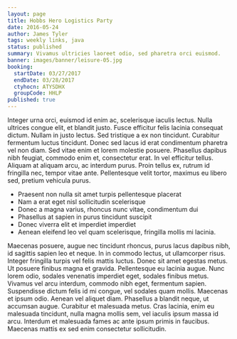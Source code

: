 ```yaml
---
layout: page
title: Hobbs Hero Logistics Party
date: 2016-05-24
author: James Tyler
tags: weekly links, java
status: published
summary: Vivamus ultricies laoreet odio, sed pharetra orci euismod.
banner: images/banner/leisure-05.jpg
booking:
  startDate: 03/27/2017
  endDate: 03/28/2017
  ctyhocn: ATYSDHX
  groupCode: HHLP
published: true
---
```

Integer urna orci, euismod id enim ac, scelerisque iaculis lectus. Nulla ultrices congue elit, et blandit justo. Fusce efficitur felis lacinia consequat dictum. Nullam in justo lectus. Sed tristique a ex non tincidunt. Curabitur fermentum luctus tincidunt. Donec sed lacus id erat condimentum pharetra vel non diam. Sed vitae enim et lorem molestie posuere. Phasellus dapibus nibh feugiat, commodo enim et, consectetur erat. In vel efficitur tellus. Aliquam at aliquam arcu, ac interdum purus. Proin tellus ex, rutrum id fringilla nec, tempor vitae ante. Pellentesque velit tortor, maximus eu libero sed, pretium vehicula purus.

* Praesent non nulla sit amet turpis pellentesque placerat
* Nam a erat eget nisl sollicitudin scelerisque
* Donec a magna varius, rhoncus nunc vitae, condimentum dui
* Phasellus at sapien in purus tincidunt suscipit
* Donec viverra elit et imperdiet imperdiet
* Aenean eleifend leo vel quam scelerisque, fringilla mollis mi lacinia.

Maecenas posuere, augue nec tincidunt rhoncus, purus lacus dapibus nibh, id sagittis sapien leo et neque. In in commodo lectus, ut ullamcorper risus. Integer fringilla turpis vel felis mattis luctus. Donec sit amet egestas metus. Ut posuere finibus magna et gravida. Pellentesque eu lacinia augue. Nunc lorem odio, sodales venenatis imperdiet eget, sodales finibus metus. Vivamus vel arcu interdum, commodo nibh eget, fermentum sapien. Suspendisse dictum felis id mi congue, vel sodales quam mollis. Maecenas et ipsum odio. Aenean vel aliquet diam. Phasellus a blandit neque, ut accumsan augue. Curabitur et malesuada metus. Cras lacinia, enim eu malesuada tincidunt, nulla magna mollis sem, vel iaculis ipsum massa id arcu. Interdum et malesuada fames ac ante ipsum primis in faucibus. Maecenas mattis ex sed enim consectetur sollicitudin.
